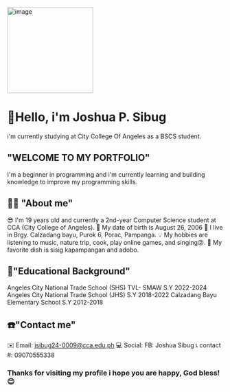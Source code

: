 <img src="https://github.com/user-attachments/assets/7155d5c8-eb24-4e57-8bc4-d6f60af6705c" alt="image" width="200" height="200">

# 👋Hello, i'm Joshua P. Sibug
i'm currently studying at City College Of Angeles as a BSCS student.

## "WELCOME TO MY PORTFOLIO"
I'm a beginner in programming and i'm currently learning and building knowledge to improve my programming skills.

## 👨‍💼 "About me"
😎 I'm 19 years old and currently a 2nd-year Computer Science student at CCA (City College of Angeles).
🎂 My date of birth is August 26, 2006
📍 I live in Brgy. Calzadang bayu, Purok 6, Porac, Pampanga.
💡 My hobbies are listening to music, nature trip, cook, play online games, and singing😝.
🥘 My favorite dish is sisig kapampangan and adobo.

## 🏫"Educational Background"
Angeles City National Trade School (SHS) TVL- SMAW S.Y 2022-2024
Angeles City National Trade School (JHS) S.Y 2018-2022
Calzadang Bayu Elementary School S.Y 2012-2018

## ☎️"Contact me"
✉️ Email: jsibug24-0009@cca.edu.ph
💻 Social: FB: Joshua Sibug
📞 contact #: 09070555338
<h3>Thanks for visiting my profile i hope you are happy, God bless! 😊</h3>
